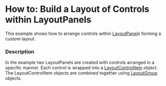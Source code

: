 # How to: Build a Layout of Controls within LayoutPanels


<p>This example shows how to arrange controls within <a href="https://documentation.devexpress.com/#WPF/CustomDocument6823">LayoutPanel</a>s forming a custom layout.</p>


<h3>Description</h3>

In the example two LayoutPanels are created with controls arranged in a specific manner. Each control is wrapped into a&nbsp;<a href="https://documentation.devexpress.com/#WPF/CustomDocument7224">LayoutControlItem</a> object. The LayoutControlItem objects are combined together using&nbsp;<a href="https://documentation.devexpress.com/#WPF/CustomDocument6824">LayoutGroup</a> objects.

<br/>


